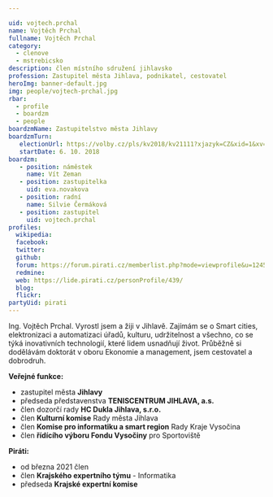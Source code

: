 ```yaml
---

uid: vojtech.prchal            
name: Vojtěch Prchal       
fullname: Vojtěch Prchal      
category:
  - clenove   
  - mstrebicsko          
description: člen místního sdružení jihlavsko
profession: Zastupitel města Jihlava, podnikatel, cestovatel
heroImg: banner-default.jpg
img: people/vojtech-prchal.jpg
rbar:
  - profile
  - boardzm
  - people
boardzmName: Zastupitelstvo města Jihlavy
boardzmTurn:
   electionUrl: https://volby.cz/pls/kv2018/kv21111?xjazyk=CZ&xid=1&xv=23&xdz=3&xnumnuts=6102&xobec=586846&xstrana=0
   startDate: 6. 10. 2018
boardzm:
   - position: náměstek
     name: Vít Zeman
   - position: zastupitelka
     uid: eva.novakova
   - position: radní
     name: Silvie Čermáková
   - position: zastupitel
     uid: vojtech.prchal
profiles:
  wikipedia:
  facebook: 
  twitter: 
  github: 
  forum: https://forum.pirati.cz/memberlist.php?mode=viewprofile&u=12451
  redmine: 
  web: https://lide.pirati.cz/personProfile/439/
  blog: 
  flickr:
partyUid: pirati
---
```


Ing. Vojtěch Prchal. Vyrostl jsem a žiji v Jihlavě. Zajímám se o Smart cities, elektronizaci a automatizaci úřadů, kulturu, udržitelnost a všechno, co se týká inovativních technologií, které lidem usnadňují život. Průběžně si dodělávám doktorát v oboru Ekonomie a management, jsem cestovatel a dobrodruh.

**Veřejné funkce:**
* zastupitel města **Jihlavy**
*	předseda představenstva **TENISCENTRUM JIHLAVA, a.s.**
*	člen dozorčí rady **HC Dukla Jihlava, s.r.o.**
*	člen **Kulturní komise** Rady města Jihlava
*	člen **Komise pro informatiku a smart region** Rady Kraje Vysočina
*	člen **řídícího výboru Fondu Vysočiny** pro Sportoviště

**Piráti:**
* od března 2021 člen
* člen **Krajského expertního týmu** - Informatika
* předseda **Krajské expertní komise**



